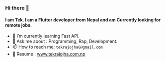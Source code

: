 ### Hi there 👋
#### I am Tek. I am a Flutter developer from Nepal and am Currently looking for remote jobs.
<!-- 🔭 I’m currently working on ...
-->
- 🌱 I’m currently learning Fast API.
- 💬 Ask me about : Programming, Rap, Development.
- 📫 How to reach me: `tekrajojha6@gmail.com`
- 🪪 Resume : www.tekrajojha.com.np
